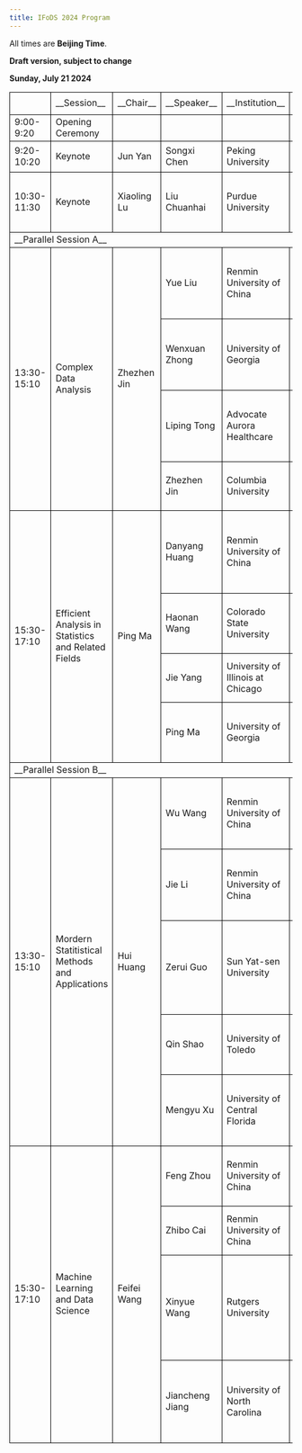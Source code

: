 ```yaml
---
title: IFoDS 2024 Program
---
```


All times are **Beijing Time**. 

**Draft version, subject to change**

**Sunday, July 21 2024**

<table>
   <col width="160" style='mso-width-source:userset;mso-width-alt:3296;'/>
   <col width="240" style='mso-width-source:userset;mso-width-alt:8960;'/>
   <col width="140" style='mso-width-source:userset;mso-width-alt:4192;'/>
   <col width="160" style='mso-width-source:userset;mso-width-alt:3328;'/>
   <col width="200" style='mso-width-source:userset;mso-width-alt:8832;'/>
   <col width="350" style='mso-width-source:userset;mso-width-alt:24000;'/>
   <tr height="30" style='height:15.00pt;'>
    <td class="xl65" height="30" width="160" style='height:30.00pt;width:77.25pt;border-left:.5pt solid windowtext;border-top:.5pt solid windowtext;border-right:.5pt solid windowtext;border-bottom:.5pt solid windowtext;'></td>
    <td class="xl66" width="240" style='width:100.00pt;border-top:.5pt solid windowtext;border-right:.5pt solid windowtext;border-bottom:.5pt solid windowtext;' x:str>  __Session__</td>
    <td class="xl66" width="140" style='width:98.25pt;border-top:.5pt solid windowtext;border-right:.5pt solid windowtext;border-bottom:.5pt solid windowtext;' x:str>  __Chair__</td>
    <td class="xl66" width="160" style='width:78.00pt;border-top:.5pt solid windowtext;border-right:.5pt solid windowtext;border-bottom:.5pt solid windowtext;' x:str>  __Speaker__</td>
    <td class="xl66" width="200" style='width:207.00pt;border-top:.5pt solid windowtext;border-right:.5pt solid windowtext;border-bottom:.5pt solid windowtext;' x:str>  __Institution__</td>
    <td class="xl66" width="350" style='width:562.50pt;border-top:.5pt solid windowtext;border-right:.5pt solid windowtext;border-bottom:.5pt solid windowtext;' x:str>  __Title__</td>
   </tr>
   <tr height="30" style='height:15.00pt;'>
    <td class="xl65" height="30" style='height:15.00pt;border-left:.5pt solid windowtext;border-right:.5pt solid windowtext;border-bottom:.5pt solid windowtext;' x:str>  9:00-9:20</td>
    <td class="xl67" style='border-right:.5pt solid windowtext;border-bottom:.5pt solid windowtext;' x:str>  Opening Ceremony</td>
    <td class="xl66" style='border-right:.5pt solid windowtext;border-bottom:.5pt solid windowtext;'></td>
    <td class="xl66" style='border-right:.5pt solid windowtext;border-bottom:.5pt solid windowtext;'></td>
    <td class="xl66" style='border-right:.5pt solid windowtext;border-bottom:.5pt solid windowtext;'></td>
    <td class="xl66" style='border-right:.5pt solid windowtext;border-bottom:.5pt solid windowtext;'></td>
   </tr>
   <tr height="30" style='height:15.00pt;'>
    <td class="xl67" height="30" style='height:15.00pt;border-left:.5pt solid windowtext;border-right:.5pt solid windowtext;border-bottom:.5pt solid windowtext;' x:str>  9:20-10:20</td>
    <td class="xl67" style='border-right:.5pt solid windowtext;border-bottom:.5pt solid windowtext;' x:str>  Keynote</td>
    <td class="xl67" style='border-right:.5pt solid windowtext;border-bottom:.5pt solid windowtext;' x:str>  Jun Yan</td>
    <td class="xl67" style='border-right:.5pt solid windowtext;border-bottom:.5pt solid windowtext;' x:str>  Songxi Chen</td>
    <td class="xl68" style='border-right:.5pt solid windowtext;border-bottom:.5pt solid windowtext;' x:str>  Peking University</td>
    <td class="xl65" style='border-right:.5pt solid windowtext;border-bottom:.5pt solid windowtext;' x:str>  经济系统数字孪生</td>
   </tr>
   <tr height="30" style='height:15.00pt;'>
    <td class="xl70" height="30" style='height:15.00pt;border-left:.5pt solid windowtext;border-right:.5pt solid windowtext;border-bottom:.5pt solid windowtext;' x:str>  10:30-11:30</td>
    <td class="xl70" style='border-right:.5pt solid windowtext;border-bottom:.5pt solid windowtext;' x:str>  Keynote</td>
    <td class="xl70" style='border-right:.5pt solid windowtext;border-bottom:.5pt solid windowtext;' x:str>  Xiaoling Lu</td>
    <td class="xl67" style='border-right:.5pt solid windowtext;border-bottom:.5pt solid windowtext;' x:str>  Liu Chuanhai</td>
    <td class="xl71" style='border-right:.5pt solid windowtext;border-bottom:.5pt solid windowtext;' x:str>  Purdue University</td>
    <td class="xl71" style='border-right:.5pt solid windowtext;border-bottom:.5pt solid windowtext;' x:str>  First Principles of Advanced Data Analysis: the Prediction Principle</td>
   </tr>
   <tr height="30" style='height:15.50pt;'>
    <td class="xl72" height="30" colspan="6" style='height:15.50pt;border-left:.5pt solid windowtext;border-right:.5pt solid windowtext;border-bottom:.5pt solid windowtext;'>__Parallel Session A__</td>
   </tr>
   <tr height="30" style='height:15.00pt;'>
    <td class="xl75" height="120" rowspan="4" style='height:60.00pt;border-left:.5pt solid windowtext;border-right:.5pt solid windowtext;border-bottom:.5pt solid windowtext;' x:str>  13:30-15:10</td>
    <td class="xl76" rowspan="4" style='border-right:.5pt solid windowtext;border-bottom:.5pt solid windowtext;' x:str>  Complex Data Analysis</td>
    <td class="xl75" rowspan="4" style='border-right:.5pt solid windowtext;border-bottom:.5pt solid windowtext;' x:str>  Zhezhen Jin</td>
    <td class="xl67" style='border-right:.5pt solid windowtext;border-bottom:.5pt solid windowtext;' x:str>  Yue Liu</td>
    <td class="xl71" style='border-right:.5pt solid windowtext;border-bottom:.5pt solid windowtext;' x:str>  Renmin University of China</td>
    <td class="xl71" style='border-right:.5pt solid windowtext;border-bottom:.5pt solid windowtext;' x:str>  Quantifying Individual Risk for Binary Outcome: Bounds and Inference</td>
   </tr>
   <tr height="30" style='height:15.00pt;'>
    <td class="xl67" style='border-right:.5pt solid windowtext;border-bottom:.5pt solid windowtext;' x:str>  Wenxuan Zhong</td>
    <td class="xl71" style='border-right:.5pt solid windowtext;border-bottom:.5pt solid windowtext;' x:str>  University of Georgia</td>
    <td class="xl71" style='border-right:.5pt solid windowtext;border-bottom:.5pt solid windowtext;' x:str>  MedReader: a query-based multisource AI learner of medical publications</td>
   </tr>
   <tr height="30" style='height:15.00pt;'>
    <td class="xl68" style='border-right:.5pt solid windowtext;border-bottom:.5pt solid windowtext;' x:str>  Liping Tong</td>
    <td class="xl71" style='border-right:.5pt solid windowtext;border-bottom:.5pt solid windowtext;' x:str>  Advocate Aurora Healthcare</td>
    <td class="xl71" style='border-right:.5pt solid windowtext;border-bottom:.5pt solid windowtext;' x:str>  Statistics in Hospital Research and Quality Improvement Projects</td>
   </tr>
   <tr height="30" style='height:15.00pt;'>
    <td class="xl67" style='border-right:.5pt solid windowtext;border-bottom:.5pt solid windowtext;' x:str>  Zhezhen Jin</td>
    <td class="xl71" style='border-right:.5pt solid windowtext;border-bottom:.5pt solid windowtext;' x:str>  Columbia University</td>
    <td class="xl71" style='border-right:.5pt solid windowtext;border-bottom:.5pt solid windowtext;' x:str>  On detecting the effect of exposure mixture</td>
   </tr>
   <tr height="73.50" style='height:36.75pt;mso-height-source:userset;mso-height-alt:735;'>
    <td class="xl84" height="163.50" rowspan="4" style='height:81.75pt;border-left:.5pt solid windowtext;border-right:.5pt solid windowtext;border-bottom:.5pt solid windowtext;' x:str>  15:30-17:10</td>
    <td class="xl85" rowspan="4" style='border-right:.5pt solid windowtext;border-bottom:.5pt solid windowtext;' x:str>  Efficient Analysis in Statistics and Related Fields</td>
    <td class="xl84" rowspan="4" style='border-right:.5pt solid windowtext;border-bottom:.5pt solid windowtext;' x:str>  Ping Ma</td>
    <td class="xl67" style='border-right:.5pt solid windowtext;border-bottom:.5pt solid windowtext;' x:str>  Danyang Huang</td>
    <td class="xl71" style='border-right:.5pt solid windowtext;border-bottom:.5pt solid windowtext;' x:str>  Renmin University of China</td>
    <td class="xl86" style='border-right:.5pt solid windowtext;border-bottom:.5pt solid windowtext;' x:str>  Transfer Learning in High-Dimensional Network Regression Model</td>
   </tr>
   <tr height="30" style='height:15.00pt;'>
    <td class="xl67" style='border-right:.5pt solid windowtext;border-bottom:.5pt solid windowtext;' x:str>  Haonan Wang</td>
    <td class="xl71" style='border-right:.5pt solid windowtext;border-bottom:.5pt solid windowtext;' x:str>  Colorado State University</td>
    <td class="xl71" style='border-right:.5pt solid windowtext;border-bottom:.5pt solid windowtext;' x:str>  Recent developments for multi-channel factor analysis</td>
   </tr>
   <tr height="30" style='height:15.00pt;'>
    <td class="xl67" style='border-right:.5pt solid windowtext;border-bottom:.5pt solid windowtext;' x:str>  Jie Yang</td>
    <td class="xl71" style='border-right:.5pt solid windowtext;border-bottom:.5pt solid windowtext;' x:str>  University of Illinois at Chicago</td>
    <td class="xl71" style='border-right:.5pt solid windowtext;border-bottom:.5pt solid windowtext;' x:str>  Statistical Models for Categorical Data Analysis</td>
   </tr>
   <tr height="30" style='height:15.00pt;'>
    <td class="xl67" style='border-right:.5pt solid windowtext;border-bottom:.5pt solid windowtext;' x:str>  Ping Ma</td>
    <td class="xl71" style='border-right:.5pt solid windowtext;border-bottom:.5pt solid windowtext;' x:str>  University of Georgia</td>
    <td class="xl71" style='border-right:.5pt solid windowtext;border-bottom:.5pt solid windowtext;' x:str>  Statistical Computing Meets Quantum Computing</td>
   </tr>
   <tr height="30" style='height:15.00pt;'>
    <td class="xl81" height="30" colspan="6" style='height:15.00pt;border-left:.5pt solid windowtext;border-right:.5pt solid windowtext;border-bottom:.5pt solid windowtext;'>__Parallel Session B__</td>
   </tr>
   <tr height="30" style='height:15.00pt;'>
    <td class="xl84" height="120" rowspan="5" style='height:60.00pt;border-left:.5pt solid windowtext;border-right:.5pt solid windowtext;border-bottom:.5pt solid windowtext;' x:str>  13:30-15:10</td>
    <td class="xl91" rowspan="5" style='border-right:.5pt solid windowtext;border-bottom:.5pt solid windowtext;' x:str>  Mordern Statitistical Methods and Applications</td>
    <td class="xl92" rowspan="5" style='border-right:.5pt solid windowtext;border-bottom:.5pt solid windowtext;' x:str>  Hui Huang</td>
    <td class="xl71" style='border-right:.5pt solid windowtext;border-bottom:.5pt solid windowtext;' x:str>  Wu Wang</td>
    <td class="xl71" style='border-right:.5pt solid windowtext;border-bottom:.5pt solid windowtext;' x:str>  Renmin University of China</td>
    <td class="xl71" style='border-right:.5pt solid windowtext;border-bottom:.5pt solid windowtext;' x:str>  A Stock Price Trend Prediction Model Based on Supply Chain Matrix</td>
   </tr>
   <tr height="30" style='height:15.00pt;'>
    <td class="xl71" style='border-right:.5pt solid windowtext;border-bottom:.5pt solid windowtext;' x:str>  Jie Li</td>
    <td class="xl71" style='border-right:.5pt solid windowtext;border-bottom:.5pt solid windowtext;' x:str>  Renmin University of China</td>
    <td class="xl71" style='border-right:.5pt solid windowtext;border-bottom:.5pt solid windowtext;' x:str>  Testing conditional quantile independence with functional covariate</td>
   </tr>
   <tr height="30" style='height:15.00pt;'>
    <td class="xl71" style='border-right:.5pt solid windowtext;border-bottom:.5pt solid windowtext;' x:str>  Zerui Guo</td>
    <td class="xl71" style='border-right:.5pt solid windowtext;border-bottom:.5pt solid windowtext;' x:str>  Sun Yat-sen University</td>
    <td class="xl71" style='border-right:.5pt solid windowtext;border-bottom:.5pt solid windowtext;' x:str>  Unified Principal Components Analysis of Irregularly Observed Functional Time Series</td>
   </tr>
   <tr height="30" style='height:15.00pt;'>
    <td class="xl71" style='border-right:.5pt solid windowtext;border-bottom:.5pt solid windowtext;' x:str>  Qin Shao</td>
    <td class="xl71" style='border-right:.5pt solid windowtext;border-bottom:.5pt solid windowtext;' x:str>  University of Toledo</td>
    <td class="xl71" style='border-right:.5pt solid windowtext;border-bottom:.5pt solid windowtext;' x:str>  Forecasting Interval for Autoregressive Time Series with trend</td>
   </tr>
   <tr height="30" style='height:15.00pt;'>
    <td class="xl71" style='border-right:.5pt solid windowtext;border-bottom:.5pt solid windowtext;' x:str>  Mengyu Xu</td>
    <td class="xl71" style='border-right:.5pt solid windowtext;border-bottom:.5pt solid windowtext;' x:str>  University of Central Florida</td>
    <td class="xl71" style='border-right:.5pt solid windowtext;border-bottom:.5pt solid windowtext;' x:str>  Inference for Quantile Change Points in High-Dimensional Time Series</td>
   </tr>
   <tr height="30" style='height:15.00pt;'>
    <td class="xl84" height="150" rowspan="4" style='height:75.00pt;border-left:.5pt solid windowtext;border-right:.5pt solid windowtext;border-bottom:.5pt solid windowtext;' x:str>  15:30-17:10</td>
    <td class="xl100" rowspan="4" style='border-right:.5pt solid windowtext;border-bottom:.5pt solid windowtext;' x:str>  Machine Learning and Data Science</td>
    <td class="xl92" rowspan="4" style='border-right:.5pt solid windowtext;border-bottom:.5pt solid windowtext;' x:str>  Feifei Wang</td>
    <td class="xl71" style='border-right:.5pt solid windowtext;border-bottom:.5pt solid windowtext;' x:str>  Feng Zhou</td>
    <td class="xl71" style='border-right:.5pt solid windowtext;border-bottom:.5pt solid windowtext;' x:str>  Renmin University of China</td>
    <td class="xl71" style='border-right:.5pt solid windowtext;border-bottom:.5pt solid windowtext;' x:str>  Accelerating Convergence in Bayesian Few-Shot Classification</td>
   </tr>
   <tr height="30" style='height:15.00pt;'>
    <td class="xl71" style='border-right:.5pt solid windowtext;border-bottom:.5pt solid windowtext;' x:str>  Zhibo Cai</td>
    <td class="xl71" style='border-right:.5pt solid windowtext;border-bottom:.5pt solid windowtext;' x:str>  Renmin University of China</td>
    <td class="xl71" style='border-right:.5pt solid windowtext;border-bottom:.5pt solid windowtext;' x:str>  A Variable Selection Tree and Its Random Forest</td>
   </tr>
   <tr height="60" style='height:30.00pt;'>
    <td class="xl71" style='border-right:.5pt solid windowtext;border-bottom:.5pt solid windowtext;' x:str>  Xinyue Wang</td>
    <td class="xl71" style='border-right:.5pt solid windowtext;border-bottom:.5pt solid windowtext;' x:str>  Rutgers University</td>
    <td class="xl86" style='border-right:.5pt solid windowtext;border-bottom:.5pt solid windowtext;' x:str>  U.S.-U.K. PETs Prize Challenge: Anomaly Detection via Privacy-Enhanced Federated Learning</td>
   </tr>
   <tr height="30" style='height:15.00pt;'>
    <td class="xl71" style='border-right:.5pt solid windowtext;border-bottom:.5pt solid windowtext;' x:str>  Jiancheng Jiang</td>
    <td class="xl71" style='border-right:.5pt solid windowtext;border-bottom:.5pt solid windowtext;' x:str>  University of North Carolina</td>
    <td class="xl71" style='border-right:.5pt solid windowtext;border-bottom:.5pt solid windowtext;' x:str>  Partition-Insensitive Parallel ADMM Algorithm for High-dimensional Linear Models</td>
   </tr>
  </table>